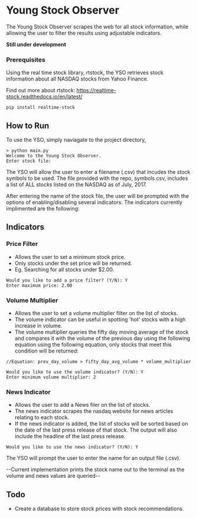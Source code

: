 # Young Stock Observer

The Young Stock Observer scrapes the web for all stock information, while allowing the user to filter the results using adjustable indicators.

**Still under development**

### Prerequisites

Using the real time stock library, rtstock, the YSO retrieves stock information about all NASDAQ stocks from Yahoo Finance. 

Find out more about rtstock: https://realtime-stock.readthedocs.io/en/latest/

```
pip install realtime-stock
```

## How to Run

To use the YSO, simply naviagate to the project directory, 

```
> python main.py
Welcome to the Young Stock Observer.
Enter stock file:
```

The YSO will allow the user to enter a filename (.csv) that incudes the stock symbols to be used. The file provided with the repo, symbols.csv, includes a list of ALL stocks listed on the NASDAQ as of July, 2017.

After entering the name of the stock file, the user will be prompted with the options of enabling/disabling several indicators. The indicators currently implimented are the following:

## Indicators

### Price Filter

- Allows the user to set a minimum stock price. 
- Only stocks under the set price will be returned. 
- Eg. Searching for all stocks under $2.00.

```
Would you like to add a price filter? (Y/N): Y
Enter maximum price: 2.00
```

### Volume Multiplier

- Allows the user to set a volume multiplier filter on the list of stocks. 
- The volume indicator can be useful in spotting 'hot' stocks with a high increase in volume. 
- The volume multiplier queries the fifty day moving average of the stock and compares it with the volume of the previous day using the following equation using the following equation, only stocks that meet this condition will be returned:

```
//Equation: prev_day_volume > fifty_day_avg_volume * volume_multiplier

Would you like to use the volume indicator? (Y/N): Y
Enter minimum volume multiplier: 2
```
	
### News Indicator

- Allows the user to add a News filer on the list of stocks.
- The news indicator scrapes the nasdaq website for news articles relating to each stock.
- If the news indicator is added, the list of stocks will be sorted based on the date of the last press release of that stock. The output will also include the headline of the last press release.

```
Would you like to use the news indicator? (Y/N): Y
```

The YSO will prompt the user to enter the name for an output file (.csv).

--Current implementation prints the stock name out to the terminal as the volume and news values are queried--

## Todo

- Create a database to store stock prices with stock recommendations.
